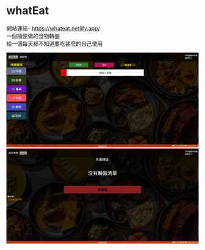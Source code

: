 # whatEat

網站連結- https://whateat.netlify.app/<br>
一個隨便做的食物轉盤<br>
給一個每天都不知道要吃甚麼的自己使用<br>

<img src="./images/screen1.png" alt="網頁圖片">
<img src="./images/screen2.png" alt="網頁圖片">

